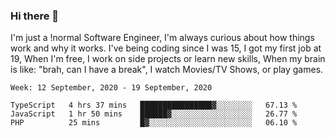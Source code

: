 ### Hi there 👋

I'm just a !normal Software Engineer, I'm always curious about how things work and why it works. I've being coding since I was 15, I got my first job at 19, When I'm free, I work on side projects or learn new skills, When my brain is like: "brah, can I have a break", I watch Movies/TV Shows, or play games.

<!--START_SECTION:waka-->
```text
Week: 12 September, 2020 - 19 September, 2020

TypeScript   4 hrs 37 mins   ████████████████▓░░░░░░░░   67.13 % 
JavaScript   1 hr 50 mins    ██████▓░░░░░░░░░░░░░░░░░░   26.77 % 
PHP          25 mins         █▓░░░░░░░░░░░░░░░░░░░░░░░   06.10 % 
```
<!--END_SECTION:waka-->

<!--
**Oudmane/Oudmane** is a ✨ _special_ ✨ repository because its `README.md` (this file) appears on your GitHub profile.

Here are some ideas to get you started:

- 🔭 I’m currently working on ...
- 🌱 I’m currently learning ...
- 👯 I’m looking to collaborate on ...
- 🤔 I’m looking for help with ...
- 💬 Ask me about ...
- 📫 How to reach me: ...
- 😄 Pronouns: ...
- ⚡ Fun fact: ...
-->

